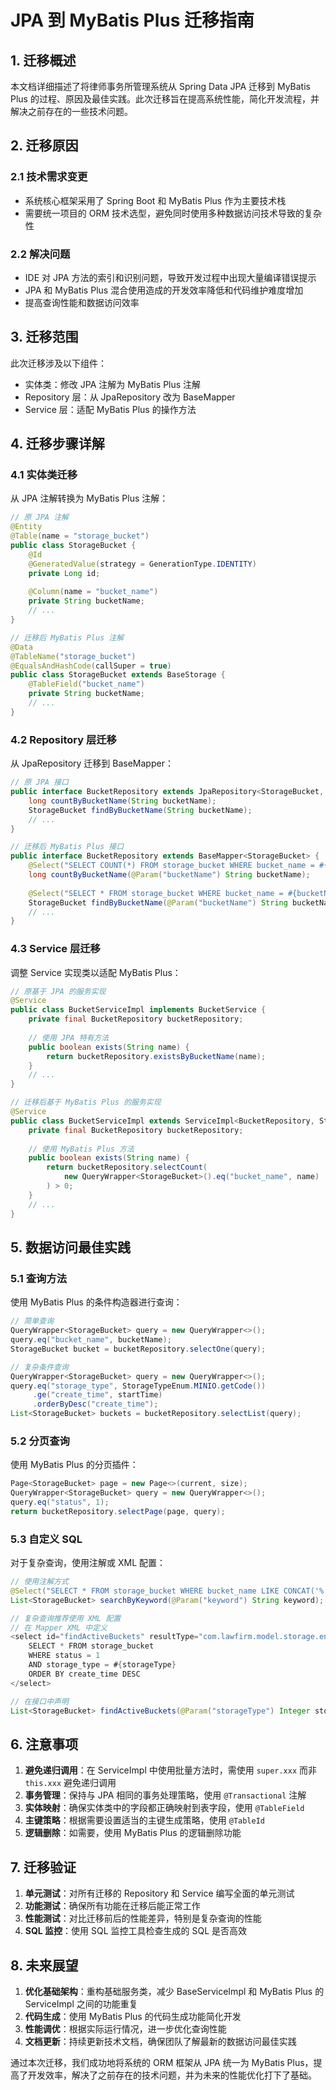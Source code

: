 # JPA 到 MyBatis Plus 迁移指南

## 1. 迁移概述

本文档详细描述了将律师事务所管理系统从 Spring Data JPA 迁移到 MyBatis Plus 的过程、原因及最佳实践。此次迁移旨在提高系统性能，简化开发流程，并解决之前存在的一些技术问题。

## 2. 迁移原因

### 2.1 技术需求变更
- 系统核心框架采用了 Spring Boot 和 MyBatis Plus 作为主要技术栈
- 需要统一项目的 ORM 技术选型，避免同时使用多种数据访问技术导致的复杂性

### 2.2 解决问题
- IDE 对 JPA 方法的索引和识别问题，导致开发过程中出现大量编译错误提示
- JPA 和 MyBatis Plus 混合使用造成的开发效率降低和代码维护难度增加
- 提高查询性能和数据访问效率

## 3. 迁移范围

此次迁移涉及以下组件：

- 实体类：修改 JPA 注解为 MyBatis Plus 注解
- Repository 层：从 JpaRepository 改为 BaseMapper
- Service 层：适配 MyBatis Plus 的操作方法

## 4. 迁移步骤详解

### 4.1 实体类迁移

从 JPA 注解转换为 MyBatis Plus 注解：

```java
// 原 JPA 注解
@Entity
@Table(name = "storage_bucket")
public class StorageBucket {
    @Id
    @GeneratedValue(strategy = GenerationType.IDENTITY)
    private Long id;
    
    @Column(name = "bucket_name")
    private String bucketName;
    // ...
}

// 迁移后 MyBatis Plus 注解
@Data
@TableName("storage_bucket")
@EqualsAndHashCode(callSuper = true)
public class StorageBucket extends BaseStorage {
    @TableField("bucket_name")
    private String bucketName;
    // ...
}
```

### 4.2 Repository 层迁移

从 JpaRepository 迁移到 BaseMapper：

```java
// 原 JPA 接口
public interface BucketRepository extends JpaRepository<StorageBucket, Long> {
    long countByBucketName(String bucketName);
    StorageBucket findByBucketName(String bucketName);
    // ...
}

// 迁移后 MyBatis Plus 接口
public interface BucketRepository extends BaseMapper<StorageBucket> {
    @Select("SELECT COUNT(*) FROM storage_bucket WHERE bucket_name = #{bucketName}")
    long countByBucketName(@Param("bucketName") String bucketName);
    
    @Select("SELECT * FROM storage_bucket WHERE bucket_name = #{bucketName} LIMIT 1")
    StorageBucket findByBucketName(@Param("bucketName") String bucketName);
    // ...
}
```

### 4.3 Service 层迁移

调整 Service 实现类以适配 MyBatis Plus：

```java
// 原基于 JPA 的服务实现
@Service
public class BucketServiceImpl implements BucketService {
    private final BucketRepository bucketRepository;
    
    // 使用 JPA 特有方法
    public boolean exists(String name) {
        return bucketRepository.existsByBucketName(name);
    }
    // ...
}

// 迁移后基于 MyBatis Plus 的服务实现
@Service
public class BucketServiceImpl extends ServiceImpl<BucketRepository, StorageBucket> implements BucketService {
    private final BucketRepository bucketRepository;
    
    // 使用 MyBatis Plus 方法
    public boolean exists(String name) {
        return bucketRepository.selectCount(
            new QueryWrapper<StorageBucket>().eq("bucket_name", name)
        ) > 0;
    }
    // ...
}
```

## 5. 数据访问最佳实践

### 5.1 查询方法

使用 MyBatis Plus 的条件构造器进行查询：

```java
// 简单查询
QueryWrapper<StorageBucket> query = new QueryWrapper<>();
query.eq("bucket_name", bucketName);
StorageBucket bucket = bucketRepository.selectOne(query);

// 复杂条件查询
QueryWrapper<StorageBucket> query = new QueryWrapper<>();
query.eq("storage_type", StorageTypeEnum.MINIO.getCode())
     .ge("create_time", startTime)
     .orderByDesc("create_time");
List<StorageBucket> buckets = bucketRepository.selectList(query);
```

### 5.2 分页查询

使用 MyBatis Plus 的分页插件：

```java
Page<StorageBucket> page = new Page<>(current, size);
QueryWrapper<StorageBucket> query = new QueryWrapper<>();
query.eq("status", 1);
return bucketRepository.selectPage(page, query);
```

### 5.3 自定义 SQL

对于复杂查询，使用注解或 XML 配置：

```java
// 使用注解方式
@Select("SELECT * FROM storage_bucket WHERE bucket_name LIKE CONCAT('%', #{keyword}, '%')")
List<StorageBucket> searchByKeyword(@Param("keyword") String keyword);

// 复杂查询推荐使用 XML 配置
// 在 Mapper XML 中定义
<select id="findActiveBuckets" resultType="com.lawfirm.model.storage.entity.bucket.StorageBucket">
    SELECT * FROM storage_bucket 
    WHERE status = 1 
    AND storage_type = #{storageType}
    ORDER BY create_time DESC
</select>

// 在接口中声明
List<StorageBucket> findActiveBuckets(@Param("storageType") Integer storageType);
```

## 6. 注意事项

1. **避免递归调用**：在 ServiceImpl 中使用批量方法时，需使用 `super.xxx` 而非 `this.xxx` 避免递归调用
2. **事务管理**：保持与 JPA 相同的事务处理策略，使用 `@Transactional` 注解
3. **实体映射**：确保实体类中的字段都正确映射到表字段，使用 `@TableField`
4. **主键策略**：根据需要设置适当的主键生成策略，使用 `@TableId`
5. **逻辑删除**：如需要，使用 MyBatis Plus 的逻辑删除功能

## 7. 迁移验证

1. **单元测试**：对所有迁移的 Repository 和 Service 编写全面的单元测试
2. **功能测试**：确保所有功能在迁移后能正常工作
3. **性能测试**：对比迁移前后的性能差异，特别是复杂查询的性能
4. **SQL 监控**：使用 SQL 监控工具检查生成的 SQL 是否高效

## 8. 未来展望

1. **优化基础架构**：重构基础服务类，减少 BaseServiceImpl 和 MyBatis Plus 的 ServiceImpl 之间的功能重复
2. **代码生成**：使用 MyBatis Plus 的代码生成功能简化开发
3. **性能调优**：根据实际运行情况，进一步优化查询性能
4. **文档更新**：持续更新技术文档，确保团队了解最新的数据访问最佳实践

通过本次迁移，我们成功地将系统的 ORM 框架从 JPA 统一为 MyBatis Plus，提高了开发效率，解决了之前存在的技术问题，并为未来的性能优化打下了基础。 